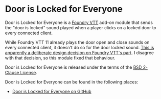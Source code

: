 Door is Locked for Everyone
===========================

Door is Locked for Everyone is a [Foundry VTT](https://foundryvtt.com/) add-on
module that sends the "door is locked" sound played when a player clicks on a
locked door to every connected client.

While Foundry VTT 11 already plays the door open and close sounds on every
connected client, it doesn't do so for the door locked sound. [This is
apparently a deliberate design decision on Foundry VTT's part](https://github.com/foundryvtt/foundryvtt/issues/9937).
I disagree with that decision, so this module fixed that behaviour.

Door is Locked for Everyone is released under the terms of the [BSD
2-Clause License](https://spdx.org/licenses/BSD-2-Clause.html).

Door is Locked for Everyone can be found in the following places:
- [Door is Locked for Everyone on GitHub](https://github.com/DrMcCoy/door-is-locked-for-everyone)
